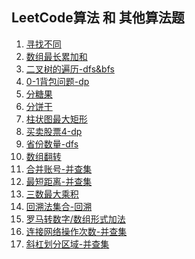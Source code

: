 <!--
 * @Author: your name
 * @Date: 2020-12-18 17:33:58
 * @LastEditTime: 2021-01-25 19:16:32
 * @LastEditors: Please set LastEditors
 * @Description: In User Settings Edit
 * @FilePath: /blog/articles/leetcode/index.md
-->

## LeetCode算法 和 其他算法题

1. [寻找不同](./寻找不同.md)
2. [数组最长累加和](./数组最长累加和.md)
3. [二叉树的遍历-dfs&bfs](./二叉树遍历.md)
4. [0-1背包问题-dp](./背包问题.md)
5. [分糖果](./分糖果.md)
6. [分饼干](./分饼干.md)
7. [柱状图最大矩形](./柱状图最大矩形.md)
8. [买卖股票4-dp](./买卖股票4.md)
9. [省份数量-dfs](./城市数量.md)
10. [数组翻转](./数组翻转.md)
11. [合并账号-并查集](./合并账号.md)
12. [最短距离-并查集](./最短距离.md)
13. [三数最大乘积](./三个数最大乘积.md)
14. [回溯法集合-回溯](./回溯法.md)
15. [罗马转数字/数组形式加法](./罗马转数字.md)
16. [连接网络操作次数-并查集](./连接网络的操作次数-并查集.md)
17. [斜杠划分区域-并查集](./斜杠划分区域-并查集.md)
